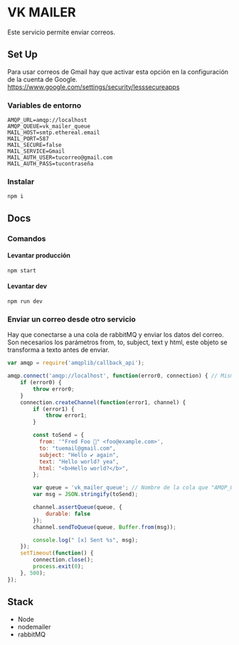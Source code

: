 # VK MAILER
Este servicio permite enviar correos.

## Set Up

Para usar correos de Gmail hay que activar esta opción en la configuración de la cuenta de Google.
https://www.google.com/settings/security/lesssecureapps

### Variables de entorno
```
AMQP_URL=amqp://localhost
AMQP_QUEUE=vk_mailer_queue
MAIL_HOST=smtp.ethereal.email
MAIL_PORT=587
MAIL_SECURE=false
MAIL_SERVICE=Gmail
MAIL_AUTH_USER=tucorreo@gmail.com
MAIL_AUTH_PASS=tucontraseña
```
### Instalar  
`npm i`

## Docs

### Comandos

#### Levantar producción
`npm start`

#### Levantar dev
`npm run dev`

### Enviar un correo desde otro servicio
Hay que conectarse a una cola de rabbitMQ y enviar los datos del correo.
Son necesarios los parámetros from, to, subject, text y html, este objeto se transforma a texto antes de enviar.

```js
var amqp = require('amqplib/callback_api');

amqp.connect('amqp://localhost', function(error0, connection) { // Misma ruta que en AMQP_URL
    if (error0) {
        throw error0;
    }
    connection.createChannel(function(error1, channel) {
        if (error1) {
            throw error1;
        }

        const toSend = {
          from: '"Fred Foo 👻" <foo@example.com>',
          to: "tuemail@gmail.com",
          subject: "Hello ✔ again",
          text: "Hello world? yea",
          html: "<b>Hello world?</b>",
        };

        var queue = 'vk_mailer_queue'; // Nombre de la cola que "AMQP_QUEUE" que hay en las variables de entorno
        var msg = JSON.stringify(toSend);

        channel.assertQueue(queue, {
            durable: false
        });
        channel.sendToQueue(queue, Buffer.from(msg));

        console.log(" [x] Sent %s", msg);
    });
    setTimeout(function() {
        connection.close();
        process.exit(0);
    }, 500);
});
```
## Stack
- Node
- nodemailer
- rabbitMQ
